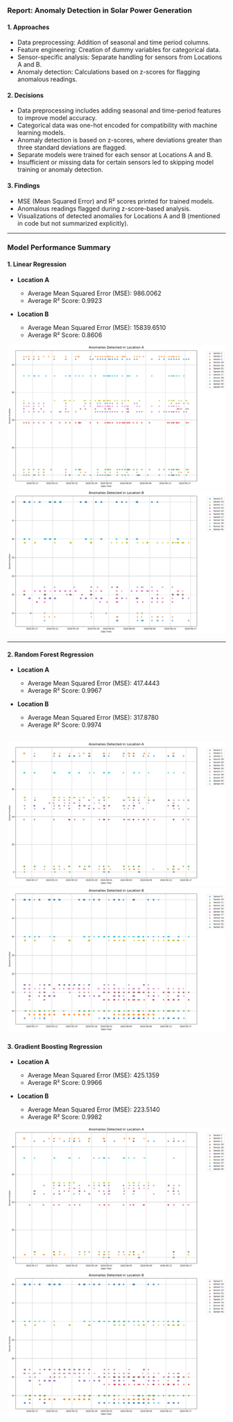 ### Report: Anomaly Detection in Solar Power Generation

#### **1. Approaches**

- Data preprocessing: Addition of seasonal and time period columns.
- Feature engineering: Creation of dummy variables for categorical data.
- Sensor-specific analysis: Separate handling for sensors from Locations A and B.
- Anomaly detection: Calculations based on z-scores for flagging anomalous readings.

#### **2. Decisions**
- Data preprocessing includes adding seasonal and time-period features to improve model accuracy.
- Categorical data was one-hot encoded for compatibility with machine learning models.
- Anomaly detection is based on z-scores, where deviations greater than three standard deviations are flagged.
- Separate models were trained for each sensor at Locations A and B.
- Insufficient or missing data for certain sensors led to skipping model training or anomaly detection.

#### **3. Findings**

- MSE (Mean Squared Error) and R² scores printed for trained models.
- Anomalous readings flagged during z-score-based analysis.
- Visualizations of detected anomalies for Locations A and B (mentioned in code but not summarized explicitly).

---

### **Model Performance Summary**

#### **1. Linear Regression**
- **Location A**  
  - Average Mean Squared Error (MSE): 986.0062 
  - Average R² Score: 0.9923 

- **Location B**  
  - Average Mean Squared Error (MSE): 15839.6510  
  - Average R² Score: 0.8606  

![alt text](image.png)
![alt text](image-1.png)

---

#### **2. Random Forest Regression**
- **Location A**  
  - Average Mean Squared Error (MSE): 417.4443 
  - Average R² Score: 0.9967 

- **Location B**  
  - Average Mean Squared Error (MSE): 317.8780  
  - Average R² Score: 0.9974  

![alt text](image-2.png)
![alt text](image-3.png)
---

#### **3. Gradient Boosting Regression**
- **Location A**  
  - Average Mean Squared Error (MSE): 425.1359  
  - Average R² Score: 0.9966  

- **Location B**  
  - Average Mean Squared Error (MSE): 223.5140 
  - Average R² Score: 0.9982

![alt text](image-4.png)
![alt text](image-5.png)

